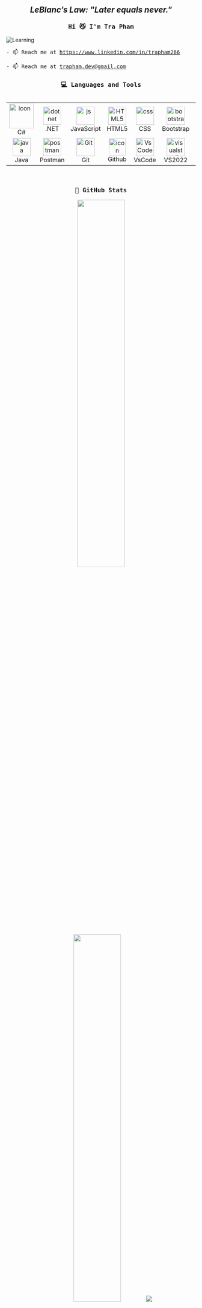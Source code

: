 <h2 align="center"><em><strong>LeBlanc’s Law:</strong> "Later equals never."</em></h2>
<h3 align="center"><samp> Hi 😼 I'm Tra Pham</samp></h3>
<img align="center" alt="Learning" src="https://github.com/user-attachments/assets/0a627ace-0944-4726-8a40-397388f53b9e">

<samp>- 📫 Reach me at https://www.linkedin.com/in/trapham266</samp>

<samp>- 📫 Reach me at trapham.dev@gmail.com</samp>




<!-- Languages -->
<h3 align="center"><samp>💻 Languages and Tools</samp></h3>
<div style="display: flex; align-items: flex-start; align: center">
<table align="center">
    <tr>
      <td align="center" width="100">
        <img src="https://techstack-generator.vercel.app/csharp-icon.svg" alt="icon" width="65" height="65" alt="cs" />
      <br>C#
      </td>
      <td align="center" width="100">
  <img src="https://skillicons.dev/icons?i=dotnet" width="48" height="48" alt="dotnet" />
  <br>.NET
</td>
    <td align="center" width="100">
        <img src="https://skillicons.dev/icons?i=js" alt="js" width="48" height="48" />
      <br>JavaScript
    </td>
    <td align="center"  width="100">
        <img src="https://skillicons.dev/icons?i=html" width="48" height="48" alt="HTML5" />
      <br>HTML5
    </td>
    <td align="center" width="100">
        <img src="https://skillicons.dev/icons?i=css" width="48" height="48" alt="css" />
      <br>CSS
    </td>
    <td align="center"  width="100">
        <img src="https://skillicons.dev/icons?i=bootstrap" width="48" height="48" alt="bootstrap" />
      <br>Bootstrap
    </td>
      <td align="center" width="100">
        <img src="https://skillicons.dev/icons?i=react" width="48" height="48" alt="react" />
      <br>React
      </td>
      
      
  </tr>
 <tr>
   <td align="center" width="100">
        <img src="https://skillicons.dev/icons?i=java" width="48" height="48" alt="java" />
      <br>Java
      </td>
        <td align="center" width="100">
        <img src="https://skillicons.dev/icons?i=postman" width="48" height="48" alt="postman" />
      <br>Postman
    </td>
       <td align="center" width="100"> 
        <img src="https://user-images.githubusercontent.com/25181517/192108372-f71d70ac-7ae6-4c0d-8395-51d8870c2ef0.png" width="48" height="48" alt="Git" />
      <br>Git
    </td>
       <td align="center" width="100">
        <img src="https://skillicons.dev/icons?i=github" alt="icon" width="45" height="45" />
      <br>Github
    </td>
    <td align="center" width="100">
        <img src="https://skillicons.dev/icons?i=vscode" width="48" height="48" alt="VsCode" />
      <br>VsCode
    </td>
   <td align="center" width="100">
  <img src="https://skillicons.dev/icons?i=visualstudio" width="48" height="48" alt="visualstudio" />
  <br>VS2022
</td>
<td align="center" width="100">
        <img src="https://skillicons.dev/icons?i=nodejs" width="48" height="48" alt="Nodejs" />
      <br>Nodejs
      </td>
 </tr>

</table>
</div>

<br>

<h3 align="center"><samp>🐳 GitHub Stats</samp></h3>
<p align="center">
 <img height="50%" width="auto" src ="https://github-readme-stats.vercel.app/api?username=pctra266&show_icons=true&count_private=true&hide_border=true&hide=issues,contribs&bg_color=00000000&title_color=5fa0fe&text_color=ffffff&icon_color=5fa0fe">

<img height="50%" width="auto" src ="https://github-readme-stats.vercel.app/api/top-langs/?username=pctra266&layout=compact&hide_border=true&bg_color=00000000&langs_count=4&hide=tex,css,php,html,python&title_color=5fa0fe&text_color=ffffff">

<img src = "https://github-readme-streak-stats-eight.vercel.app?user=pctra266&hide_border=true&background=00000000&stroke=5fa0fe&ring=5fa0fe&fire=5fa0fe&currStreakLabel=5fa0fe&sideNums=ffffff&currStreakNum=ffffff&dates=AAAAAA&sideLabels=ffffff">

</p>
